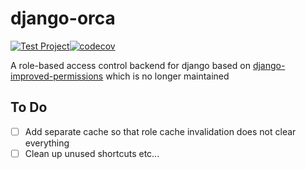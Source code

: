# django-orca

[![Test Project](https://github.com/uiuc-csid/django-orca/actions/workflows/test.yaml/badge.svg)](https://github.com/uiuc-csid/django-orca/actions/workflows/test.yaml)[![codecov](https://codecov.io/gh/uiuc-csid/django-orca/branch/main/graph/badge.svg?token=VJ3CMWEV4P)](https://codecov.io/gh/uiuc-csid/django-orca)

A role-based access control backend for django based on [django-improved-permissions](https://github.com/s-sys/django-improved-permissions) which is no longer maintained

## To Do

- [ ] Add separate cache so that role cache invalidation does not clear everything
- [ ] Clean up unused shortcuts etc...
